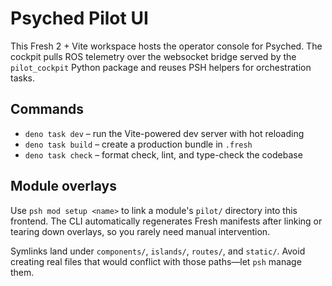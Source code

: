 # Psyched Pilot UI

This Fresh 2 + Vite workspace hosts the operator console for Psyched. The
cockpit pulls ROS telemetry over the websocket bridge served by the
`pilot_cockpit` Python package and reuses PSH helpers for orchestration tasks.

## Commands

- `deno task dev` – run the Vite-powered dev server with hot reloading
- `deno task build` – create a production bundle in `.fresh`
- `deno task check` – format check, lint, and type-check the codebase

## Module overlays

Use `psh mod setup <name>` to link a module's `pilot/` directory into this
frontend. The CLI automatically regenerates Fresh manifests after linking or
tearing down overlays, so you rarely need manual intervention.

Symlinks land under `components/`, `islands/`, `routes/`, and `static/`. Avoid
creating real files that would conflict with those paths—let `psh` manage them.

